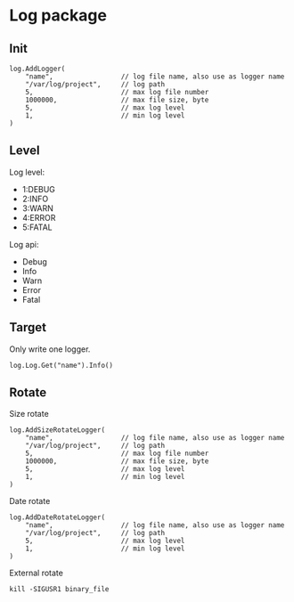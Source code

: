 Log package
====

Init
----

```
log.AddLogger(
    "name",                 // log file name, also use as logger name
    "/var/log/project",     // log path
    5,                      // max log file number
    1000000,                // max file size, byte
    5,                      // max log level
    1,                      // min log level
)
```

Level
----

Log level:
- 1:DEBUG
- 2:INFO
- 3:WARN
- 4:ERROR
- 5:FATAL

Log api:
- Debug
- Info
- Warn
- Error
- Fatal

Target
----

Only write one logger.
```
log.Log.Get("name").Info()
```

Rotate
----

Size rotate
```
log.AddSizeRotateLogger(
    "name",                 // log file name, also use as logger name
    "/var/log/project",     // log path
    5,                      // max log file number
    1000000,                // max file size, byte
    5,                      // max log level
    1,                      // min log level
)
```

Date rotate
```
log.AddDateRotateLogger(
    "name",                 // log file name, also use as logger name
    "/var/log/project",     // log path
    5,                      // max log level
    1,                      // min log level
)
```

External rotate
```
kill -SIGUSR1 binary_file
```
